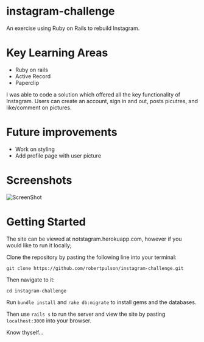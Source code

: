 # instagram-challenge

An exercise using Ruby on Rails to rebuild Instagram. 

# Key Learning Areas

* Ruby on rails
* Active Record
* Paperclip

I was able to code a solution which offered all the key functionality of Instagram. Users can create an account, sign in and out, posts picutres, and like/comment on pictures. 

# Future improvements

* Work on styling
* Add profile page with user picture

# Screenshots

![ScreenShot](https://github.com/robertpulson/instagram-challenge/blob/master/screenshots/Screen%20Shot%202015-04-27%20at%2016.26.01.png?raw=true)

# Getting Started

The site can be viewed at notstagram.herokuapp.com, however if you would like to run it locally;

Clone the repository by pasting the following line into your terminal:

`git clone https://github.com/robertpulson/instagram-challenge.git`

Then navigate to it:

`cd instagram-challenge`

Run `bundle install` and `rake db:migrate` to install gems and the databases.

Then use `rails s` to run the server and view the site by pasting `localhost:3000` into your browser.

Know thyself...
